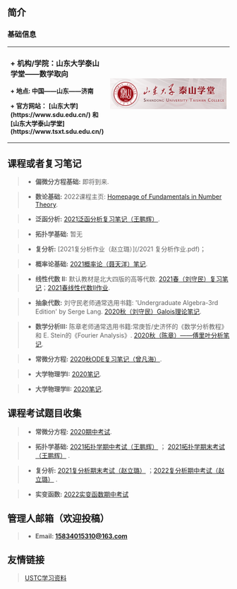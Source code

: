 ## 简介
### 基础信息

<table border="0">
  <tr>
    <td width="30%">
      <h3> + 机构/学院：山东大学泰山学堂——数学取向</h3>
      <p><b> + 地点: 中国——山东——济南</b></p>
      <p><b>   + 官方网站： [山东大学](https://www.sdu.edu.cn/) 和 [山东大学泰山学堂](https://www.tsxt.sdu.edu.cn/)  </b></p>
    </td>
    <td width="70%">
      <img src="/泰山学堂Logo.png" width="100%"> 
    </td>
  </tr>
</table>

## 课程或者复习笔记
> + **偏微分方程基础:** 即将到来.
 
> + **数论基础:** 2022课程主页: [Homepage of Fundamentals in Number Theory](https://faculty.sdu.edu.cn/brhuang/zh_CN/zdylm/1454369/list/index.htm).

> + **泛函分析:** [2021泛函分析复习笔记（王鹏辉）](/泛函分析复习笔记2022.pdf).

> + **拓扑学基础:**  暂无

> + **复分析:**  [2021复分析作业（赵立璐）](/2021 复分析作业.pdf)；

> + **概率论基础:** [2021概率论（聂天洋）笔记](/概率论2021复习笔记.pdf).

> + **线性代数 II:** 默认教材是北大四版的高等代数.
>[2021春（刘守民）复习笔记](/线性代数II复习笔记2021.pdf)；[2021春线性代数II作业](/线性代数II作业2021.pdf).

> + **抽象代数:** 刘守民老师通常选用书籍: 'Undergraduate Algebra-3rd Edition' by Serge Lang. [2020秋（刘守民）Galois理论笔记](/Galois笔记2020.pdf).

> + **数学分析III:** 陈章老师通常选用书籍:常庚哲/史济怀的《数学分析教程》和 E. Stein的《Fourier Analysis》.
>[2020秋（陈章）——傅里叶分析笔记](/Fourier笔记2020.pdf).

> + **常微分方程:**  [2020秋ODE复习笔记（曾凡海）](/ODE复习笔记2020.pdf).

> + **大学物理学I:**  [2020笔记](/大学物理I笔记2020.pdf).

> + **大学物理学II:** [2020笔记](/大学物理II笔记2020.pdf).

## 课程考试题目收集

> + **常微分方程:**  [2020期中考试](/ODE期中考试2020.pdf).

> + **拓扑学基础:**  [2021拓扑学期中考试（王鹏辉）](/拓扑学2021期中考试.pdf) ； [2021拓扑学期末考试（王鹏辉）](/拓扑学2021期末考试.pdf) .

> + **复分析:**  [2021复分析期末考试（赵立璐）](/2021复分析期末考试.pdf) ；[2022复分析期中考试（赵立璐）](/2022复分析期中考试.pdf) .

> + **实变函数:** [2022实变函数期中考试](/2022实变函数期中考试.pdf)

## 管理人邮箱（欢迎投稿）
> + **Email: 15834015310@163.com**

## 友情链接
> [USTC学习资料](http://home.ustc.edu.cn/~yx3x/USTCdata.html)
